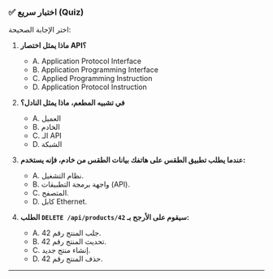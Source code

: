 ### ✅ اختبار سريع (Quiz)
اختر الإجابة الصحيحة:

1.  **ماذا يمثل اختصار API؟**
    * A. Application Protocol Interface
    * B. Application Programming Interface
    * C. Applied Programming Instruction
    * D. Application Protocol Instruction

2.  **في تشبيه المطعم، ماذا يمثل النادل؟**
    * A. العميل
    * B. الخادم
    * C. الـ API
    * D. الشبكة

3.  **عندما يطلب تطبيق الطقس على هاتفك بيانات الطقس من خادم، فإنه يستخدم:**
    * A. نظام التشغيل.
    * B. واجهة برمجة التطبيقات (API).
    * C. المتصفح.
    * D. كابل Ethernet.

4.  **الطلب `DELETE /api/products/42` سيقوم على الأرجح بـ:**
    * A. جلب المنتج رقم 42.
    * B. تحديث المنتج رقم 42.
    * C. إنشاء منتج جديد.
    * D. حذف المنتج رقم 42.

---
